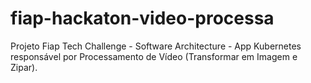 # fiap-hackaton-video-processa
Projeto Fiap Tech Challenge - Software Architecture - App Kubernetes responsável por Processamento de Vídeo (Transformar em Imagem e Zipar).
